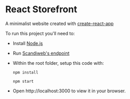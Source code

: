 # React Storefront

A minimalist website created with [create-react-app](https://github.com/facebook/create-react-app)

To run this project you'll need to:

- Install [Node.js](https://nodejs.org/)

- Run [Scandiweb's endpoint](https://github.com/scandiweb/junior-react-endpoint)

- Within the root folder, setup this code with:

  `npm install`

  `npm start`

- Open http://localhost:3000 to view it in your browser.
